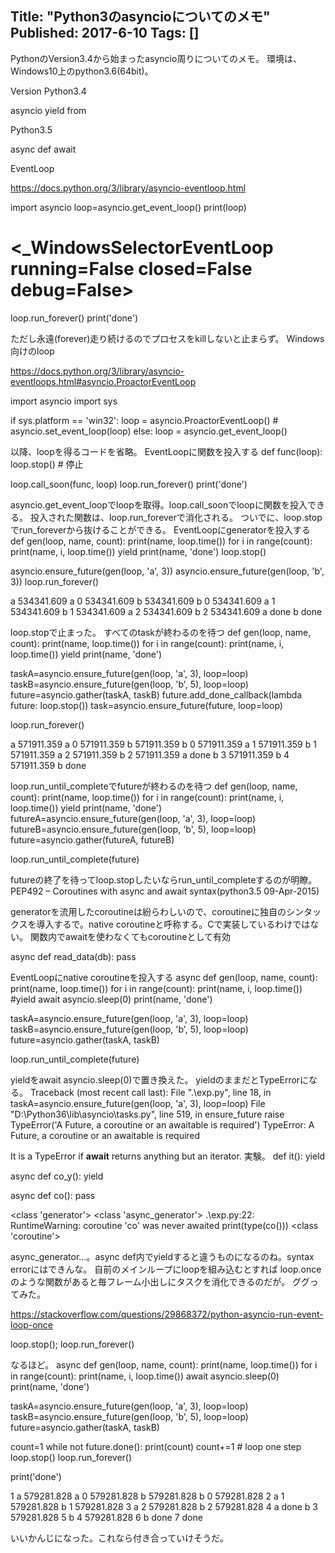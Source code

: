 Title: "Python3のasyncioについてのメモ"
Published: 2017-6-10
Tags: []
---

PythonのVersion3.4から始まったasyncio周りについてのメモ。
環境は、Windows10上のpython3.6(64bit)。

Version
Python3.4

asyncio
yield from

Python3.5

async def
await

EventLoop

https://docs.python.org/3/library/asyncio-eventloop.html

import asyncio
loop=asyncio.get_event_loop()
print(loop)
# <_WindowsSelectorEventLoop running=False closed=False debug=False>

loop.run_forever()
print('done')

ただし永遠(forever)走り続けるのでプロセスをkillしないと止まらず。
Windows向けのloop

https://docs.python.org/3/library/asyncio-eventloops.html#asyncio.ProactorEventLoop

import asyncio
import sys

if sys.platform == 'win32':
    loop = asyncio.ProactorEventLoop()
    # <ProactorEventLoop running=False closed=False debug=False>
    asyncio.set_event_loop(loop)
else:
    loop = asyncio.get_event_loop()

以降、loopを得るコードを省略。
EventLoopに関数を投入する
def func(loop):
    loop.stop() # 停止

loop.call_soon(func, loop)
loop.run_forever()
print('done')

asyncio.get_event_loopでloopを取得。loop.call_soonでloopに関数を投入できる。
投入された関数は、loop.run_foreverで消化される。
ついでに、loop.stopでrun_foreverから抜けることができる。
EventLoopにgeneratorを投入する
def gen(loop, name, count):
    print(name, loop.time())
    for i in range(count):
        print(name, i, loop.time())
        yield
    print(name, 'done')
    loop.stop()

asyncio.ensure_future(gen(loop, 'a', 3))
asyncio.ensure_future(gen(loop, 'b', 3))
loop.run_forever()

a 534341.609
a 0 534341.609
b 534341.609
b 0 534341.609
a 1 534341.609
b 1 534341.609
a 2 534341.609
b 2 534341.609
a done
b done

loop.stopで止まった。
すべてのtaskが終わるのを待つ
def gen(loop, name, count):
    print(name, loop.time())
    for i in range(count):
        print(name, i, loop.time())
        yield
    print(name, 'done')

taskA=asyncio.ensure_future(gen(loop, 'a', 3), loop=loop)
taskB=asyncio.ensure_future(gen(loop, 'b', 5), loop=loop)
future=asyncio.gather(taskA, taskB)
future.add_done_callback(lambda future: loop.stop())
task=asyncio.ensure_future(future, loop=loop)

loop.run_forever()

a 571911.359
a 0 571911.359
b 571911.359
b 0 571911.359
a 1 571911.359
b 1 571911.359
a 2 571911.359
b 2 571911.359
a done
b 3 571911.359
b 4 571911.359
b done

loop.run_until_completeでfutureが終わるのを待つ
def gen(loop, name, count):
    print(name, loop.time())
    for i in range(count):
        print(name, i, loop.time())
        yield
    print(name, 'done')
futureA=asyncio.ensure_future(gen(loop, 'a', 3), loop=loop)
futureB=asyncio.ensure_future(gen(loop, 'b', 5), loop=loop)
future=asyncio.gather(futureA, futureB)

loop.run_until_complete(future)

futureの終了を待ってloop.stopしたいならrun_until_completeするのが明瞭。
PEP492 – Coroutines with async and await syntax(python3.5 09-Apr-2015)

generatorを流用したcoroutineは紛らわしいので、coroutineに独自のシンタックスを導入するで。native coroutineと呼称する。Cで実装しているわけではない。
関数内でawaitを使わなくてもcoroutineとして有効

async def read_data(db):
    pass

EventLoopにnative coroutineを投入する
async def gen(loop, name, count):
    print(name, loop.time())
    for i in range(count):
        print(name, i, loop.time())
        #yield
        await asyncio.sleep(0)
    print(name, 'done')

taskA=asyncio.ensure_future(gen(loop, 'a', 3), loop=loop)
taskB=asyncio.ensure_future(gen(loop, 'b', 5), loop=loop)
future=asyncio.gather(taskA, taskB)

loop.run_until_complete(future)

yieldをawait asyncio.sleep(0)で置き換えた。
yieldのままだとTypeErrorになる。
Traceback (most recent call last):
  File ".\exp.py", line 18, in <module>
    taskA=asyncio.ensure_future(gen(loop, 'a', 3), loop=loop)
  File "D:\Python36\lib\asyncio\tasks.py", line 519, in ensure_future
    raise TypeError('A Future, a coroutine or an awaitable is required')
TypeError: A Future, a coroutine or an awaitable is required

It is a TypeError if __await__ returns anything but an iterator.
実験。
def it():
    yield

async def co_y():
    yield

async def co():
    pass

<class 'generator'>
<class 'async_generator'>
.\exp.py:22: RuntimeWarning: coroutine 'co' was never awaited
  print(type(co()))
<class 'coroutine'>

async_generator…。async def内でyieldすると違うものになるのね。syntax errorにはできんな。
自前のメインループにloopを組み込むとすれば
loop.onceのような関数があると毎フレーム小出しにタスクを消化できるのだが。
ググってみた。

https://stackoverflow.com/questions/29868372/python-asyncio-run-event-loop-once

loop.stop(); loop.run_forever()

なるほど。
async def gen(loop, name, count):
    print(name, loop.time())
    for i in range(count):
        print(name, i, loop.time())
        await asyncio.sleep(0)
    print(name, 'done')

taskA=asyncio.ensure_future(gen(loop, 'a', 3), loop=loop)
taskB=asyncio.ensure_future(gen(loop, 'b', 5), loop=loop)
future=asyncio.gather(taskA, taskB)

count=1
while not future.done():
    print(count)
    count+=1
    # loop one step
    loop.stop()
    loop.run_forever()

print('done')

1
a 579281.828
a 0 579281.828
b 579281.828
b 0 579281.828
2
a 1 579281.828
b 1 579281.828
3
a 2 579281.828
b 2 579281.828
4
a done
b 3 579281.828
5
b 4 579281.828
6
b done
7
done

いいかんじになった。これなら付き合っていけそうだ。
